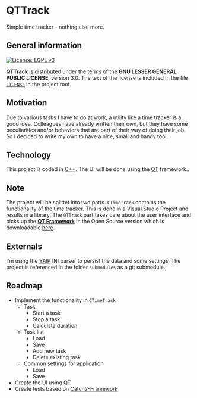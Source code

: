 # QTTrack
Simple time tracker - nothing else more.

## General information
[![License: LGPL v3](https://img.shields.io/badge/License-LGPL%20v3-blue.svg)](http://www.gnu.org/licenses/lgpl-3.0 "LGPL-3.0")

**QTTrack** is distributed under the terms of the **GNU LESSER GENERAL PUBLIC LICENSE**, version 3.0. The text of the license is included in the file [<code>LICENSE</code>](https://github.com/ThirtySomething/Weatherstation/blob/master/LICENSE.TXT "LGPL-3.0") in the project root.

## Motivation
Due to various tasks I have to do at work, a utility like a time tracker is a good idea. Colleagues have already written their own, but they have some peculiarities and/or behaviors that are part of their way of doing their job. So I decided to write my own to have a nice, small and handy tool.

## Technology
This project is coded in [C++][CPP]. The UI will be done using the [QT][QT] framework..

## Note
The project will be splittet into two parts. <code>CTimeTrack</code> contains the functionality of the time tracker. This is done in a Visual Studio Project and results in a library. The <code>QTTrack</code> part takes care about the user interface and picks up the **[QT Framework][QTWiki]** in the Open Source version which is downloadable [here][QT].

## Externals
I'm using the [YAIP][YAIP] INI parser to persist the data and some settings. The project is referenced in the folder <code>submodules</code> as a git submodule.

## Roadmap
* Implement the functionality in <code>CTimeTrack</code>
    * Task
        * Start a task
        * Stop a task
        * Calculate duration
    * Task list
        * Load
        * Save
        * Add new task
        * Delete existing task
    * Common settings for application
        * Load
        * Save
* Create the UI using [QT][QT]
* Create tests based on [Catch2-Framework][Catch]


[Catch]:https://github.com/catchorg/Catch2
[CPP]:https://en.wikipedia.org/wiki/C%2B%2B
[QT]:https://www.qt.io/
[QTWiki]:https://en.wikipedia.org/wiki/Qt_(software)
[YAIP]:https://github.com/ThirtySomething/YAIP
